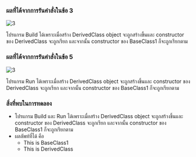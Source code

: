 ### ผลที่ได้จากการรันคำสั่งในข้อ 3


![3](https://github.com/Nitiphum7/03376836-OOP-2566-Lab-08/assets/144196695/a5d29f18-d729-475a-9e5f-9d32429b2f56)


โปรแกรม Build ได้เพราะเมื่อสร้าง DerivedClass object จะถูกสร้างขึ้นและ constructor ของ DerivedClass จะถูกเรียก และจากนั้น constructor ของ BaseClass1 ก็จะถูกเรียกตาม

### ผลที่ได้จากการรันคำสั่งในข้อ 5



![3](https://github.com/Nitiphum7/03376836-OOP-2566-Lab-08/assets/144196695/09c54e74-a3e2-4936-a3b9-82afdb70f806)

โปรแกรม Run ได้เพราะเมื่อสร้าง DerivedClass object จะถูกสร้างขึ้นและ constructor ของ DerivedClass จะถูกเรียก และจากนั้น constructor ของ BaseClass1 ก็จะถูกเรียกตาม

### สิ่งที่พบในการทดลอง
- โปรแกรม Build และ Run ได้เพราะเมื่อสร้าง DerivedClass object จะถูกสร้างขึ้นและ constructor ของ DerivedClass จะถูกเรียก และจากนั้น constructor ของ BaseClass1 ก็จะถูกเรียกตาม
- ผลลัพท์ที่ได้ คือ
  - This is BaseClass1
  - This is DerivedClass

